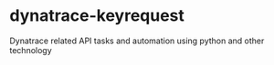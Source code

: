 # dynatrace-keyrequest
Dynatrace related API tasks and automation using python and other technology
